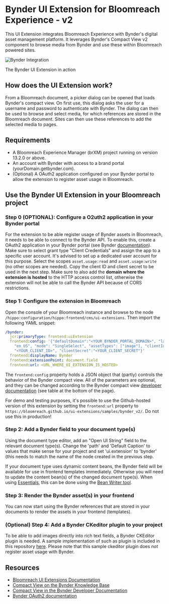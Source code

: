 # Bynder UI Extension for Bloomreach Experience - v2

This UI Extension integrates Bloomreach Experience with Bynder's digital asset management platform. It leverages Bynder's Compact View v2 component to browse media from Bynder and use these within Bloomreach powered sites.

![Bynder Integration](Bynder_v2.gif)

The Bynder UI Extension in action

## How does the UI Extension work?

From a Bloomreach document, a picker dialog can be opened that loads Bynder's compact view. On first use, this dialog asks the user for a username and password to authenticate with Bynder. The dialog can then be used to browse and select media, for which references are stored in the Bloomreach document. Sites can then use these references to add the selected media to pages.

## Requirements

- A Bloomreach Experience Manager (brXM) project running on version 13.2.0 or above.
- An account with Bynder with access to a brand portal (yourDomain.getbynder.com).
- (Optional) A OAuth2 application configured on your Bynder portal to allow the extension to register asset usage in Bloomreach.

## Use the Bynder UI Extension in your Bloomreach project

### Step 0 (OPTIONAL): Configure a O2uth2 application in your Bynder portal

For the extension to be able register usage of Bynder assets in Bloomreach, it needs to be able to connect to the Bynder API. To enable this, create a OAuth2 application in your Bynder portal (see Bynder [documentation](https://developer-docs.bynder.com/authentication-oauth2-oauth-apps)). Make sure to select grant type "Client Credentials" and assign the app to a specific user account. It's advised to set up a dedicated user account for this purpose. Select the scopes `asset.usage:read` and `asset.usage:write` (no other scopes are needed). Copy the client ID and client secret to be used in the next step. Make sure to also add the **domain where the extension is hosted** to the HTTP access control list, otherwise the extension will not be able to call the Bynder API because of CORS restrictions.

### Step 1: Configure the extension in Bloomreach

Open the console of your Bloomreach instance and browse to the node `/hippo:configuration/hippo:frontend/cms/ui-extensions`. Then import the following YAML snippet:

```yaml
/bynder:
  jcr:primaryType: frontend:uiExtension
  frontend:config: '{"defaultDomain":"<YOUR_BYNDER_PORTAL_DOMAIN>", "language":
    "en_US", "mode": "SingleSelect", "assetTypes": ["image"], "clientId":
    "<YOUR_CLIENT_ID>", "clientSecret":"<YOUR_CLIENT_SECRET"}'
  frontend:displayName: Bynder
  frontend:extensionPoint: document.field
  frontend:url: <URL_WHERE_UI_EXTENSION_IS_HOSTED>
```

The `frontend:config` property holds a JSON object that (partly) controls the behavior of the Bynder compact view. All of the parameters are optional, and they can be changed according to the Bynder compact view [developer documentation](https://developer-docs.bynder.com/ui-components) (see table at the bottom of the page).

For demo and testing purposes, it's possible to use the Github-hosted version of this extension by setting the `frontend:url` property to `https://bloomreach.github.io/ui-extensions/samples/bynder_v2/`. Do not use this in production!

### Step 2: Add a Bynder field to your document type(s)

Using the document type editor, add an "Open UI String" field to the relevant document type(s). Change the 'path' and 'Default Caption' to values that make sense for your project and set 'ui.extension' to 'bynder' (this needs to match the name of the node created in the previous step.

If your document type uses dynamic content beans, the Bynder field will be available for use in frontend templates immediately. Otherwise you will need to update the content bean(s) of the changed document type(s). When using [Essentials](https://documentation.bloomreach.com/library/setup/introduction.html), this can be done using the [Bean Writer tool](https://documentation.bloomreach.com/library/setup/development-tools.html#beanwriter).

### Step 3: Render the Bynder asset(s) in your frontend

You can now start using the Bynder references that are stored in your documents to render the assets in your frontend (templates).

### (Optional) Step 4: Add a Bynder CKeditor plugin to your project

To be able to add images directly into rich text fields, a Bynder CKEditor plugin is needed. A sample implementation of such as plugin is included in this repository [here](./ckeditor). Please note that this sample ckeditor plugin does _not_ register asset usage with Bynder.

## Resources

- [Bloomreach UI Extensions Documentation](https://documentation.bloomreach.com/library/concepts/open-ui/introduction.html)
- [Compact View on the Bynder Knowledge Base](https://help.bynder.com/system/compact-view.htm)
- [Compact View in the Bynder Developer Documentation](https://developer-docs.bynder.com/UI%20components/)
- [Bynder OAuth2 documentation](https://developer-docs.bynder.com/authentication-oauth2-oauth-apps)
